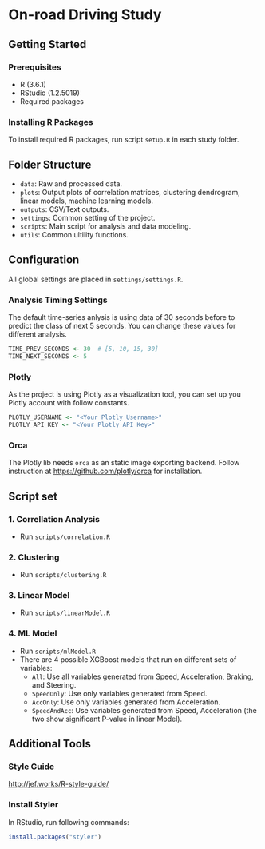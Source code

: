 # On-road Driving Study

## Getting Started
### Prerequisites
- R (3.6.1)
- RStudio (1.2.5019)
- Required packages

### Installing R Packages
To install required R packages, run script `setup.R` in each study folder.

## Folder Structure
- `data`: Raw and processed data.
- `plots`: Output plots of correlation matrices, clustering dendrogram, linear models, machine learning models.
- `outputs`: CSV/Text outputs.
- `settings`: Common setting of the project.
- `scripts`: Main script for analysis and data modeling.
- `utils`: Common ultility functions.

## Configuration
All global settings are placed in `settings/settings.R`.

### Analysis Timing Settings
The default time-series anlysis is using data of 30 seconds before to predict the class of next 5 seconds. You can change these values for different analysis.
```R
TIME_PREV_SECONDS <- 30  # [5, 10, 15, 30]
TIME_NEXT_SECONDS <- 5
```

### Plotly
As the project is using Plotly as a visualization tool, you can set up you Plotly account with follow constants.
```R
PLOTLY_USERNAME <- "<Your Plotly Username>"
PLOTLY_API_KEY <- "<Your Plotly API Key>"
```

### Orca
The Plotly lib needs `orca` as an static image exporting backend. 
Follow instruction at https://github.com/plotly/orca for installation.

## Script set
### 1. Correllation Analysis
- Run `scripts/correlation.R`
### 2. Clustering
- Run `scripts/clustering.R`
### 3. Linear Model
- Run `scripts/linearModel.R`
### 4. ML Model
- Run `scripts/mlModel.R`
- There are 4 possible XGBoost models that run on different sets of variables:
    - `All`: Use all variables generated from Speed, Acceleration, Braking, and Steering.
    - `SpeedOnly`: Use only variables generated from Speed.
    - `AccOnly`: Use only variables generated from Acceleration.
    - `SpeedAndAcc`: Use variables generated from Speed, Acceleration (the two show significant P-value in linear Model).

## Additional Tools
### Style Guide
http://jef.works/R-style-guide/

### Install Styler
In RStudio, run following commands:
```r
install.packages("styler")
```